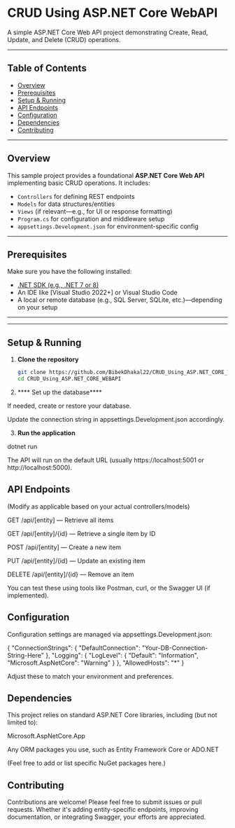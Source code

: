 # CRUD Using ASP.NET Core WebAPI

A simple ASP.NET Core Web API project demonstrating Create, Read, Update, and Delete (CRUD) operations.

---

## Table of Contents

- [Overview](#overview)  
- [Prerequisites](#prerequisites)  
- [Setup & Running](#setup--running)  
- [API Endpoints](#api-endpoints)  
- [Configuration](#configuration)  
- [Dependencies](#dependencies)  
- [Contributing](#contributing)  

---

## Overview

This sample project provides a foundational **ASP.NET Core Web API** implementing basic CRUD operations. It includes:

- `Controllers` for defining REST endpoints  
- `Models` for data structures/entities  
- `Views` (if relevant—e.g., for UI or response formatting)  
- `Program.cs` for configuration and middleware setup  
- `appsettings.Development.json` for environment-specific config

---

## Prerequisites

Make sure you have the following installed:

- [.NET SDK (e.g., .NET 7 or 8)](https://dotnet.microsoft.com/download)  
- An IDE like [Visual Studio 2022+] or Visual Studio Code  
- A local or remote database (e.g., SQL Server, SQLite, etc.)—depending on your setup

---


---

## Setup & Running

1. **Clone the repository**  
   ```bash
   git clone https://github.com/BibekDhakal22/CRUD_Using_ASP.NET_CORE_WEBAPI.git
   cd CRUD_Using_ASP.NET_CORE_WEBAPI

2. **** Set up the database****

If needed, create or restore your database.

Update the connection string in appsettings.Development.json accordingly.

3. **Run the application**

dotnet run


The API will run on the default URL (usually https://localhost:5001 or http://localhost:5000).

## API Endpoints

(Modify as applicable based on your actual controllers/models)

GET /api/[entity] — Retrieve all items

GET /api/[entity]/{id} — Retrieve a single item by ID

POST /api/[entity] — Create a new item

PUT /api/[entity]/{id} — Update an existing item

DELETE /api/[entity]/{id} — Remove an item

You can test these using tools like Postman, curl, or the Swagger UI (if implemented).


## Configuration

Configuration settings are managed via appsettings.Development.json:

{
  "ConnectionStrings": {
    "DefaultConnection": "Your-DB-Connection-String-Here"
  },
  "Logging": {
    "LogLevel": {
      "Default": "Information",
      "Microsoft.AspNetCore": "Warning"
    }
  },
  "AllowedHosts": "*"
}


Adjust these to match your environment and preferences.

## Dependencies

This project relies on standard ASP.NET Core libraries, including (but not limited to):

Microsoft.AspNetCore.App

Any ORM packages you use, such as Entity Framework Core or ADO.NET

(Feel free to add or list specific NuGet packages here.)

## Contributing

Contributions are welcome! Please feel free to submit issues or pull requests. Whether it's adding entity-specific endpoints, improving documentation, or integrating Swagger, your efforts are appreciated.

